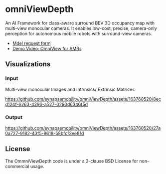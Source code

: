 
# omniViewDepth
An AI Framework for class-aware surround BEV 3D occupancy map with multi-view monocular cameras. It enables low-cost, precise, camera-only perception for autonomous mobile robots with surround-view cameras. 

* [Mdel request form](https://forms.gle/2JLW8mkCmrBkLmZw8)
* [Demo Video: OmniView for AMRs](https://www.youtube.com/watch?v=T_HIsUSDyoQ&ab_channel=SynapseMobility)

## Visualizations
### Input
Multi-view monocular Images and Intrinsics/ Extrinsic Matrices 


https://github.com/synapsemobility/omniViewDepth/assets/163760520/8ecd124f-6263-4296-a527-0290d6346f5d


### Output


https://github.com/synapsemobility/omniViewDepth/assets/163760520/27a0a727-9182-43f5-8618-58bfcf3ee81d


## License
The OmmniViewDepth code is under a 2-clause BSD License for non-commercial usage.
